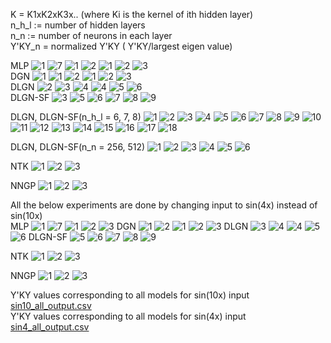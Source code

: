 K = K1xK2xK3x.. (where Ki is the kernel of ith hidden layer) \
n_h_l := number of hidden layers \
n_n := number of neurons in each layer \
Y'KY_n = normalized Y'KY ( Y'KY/largest eigen value) 


MLP
![1](https://user-images.githubusercontent.com/32334380/144845821-b6b5d968-ece7-41cd-9ae7-56226f85ffd8.png)
![7](https://user-images.githubusercontent.com/32334380/146128060-1ed27f7d-f036-4a41-b061-9f58ecfbeec8.png)
![1](https://user-images.githubusercontent.com/32334380/144844279-b7a20b55-cc18-4c94-97fd-a11c9d44f49b.png)
![2](https://user-images.githubusercontent.com/32334380/144844290-11604f71-001b-43c2-82c6-a9c495681b9f.png)
![1](https://user-images.githubusercontent.com/32334380/146000888-575f81a0-2ad4-4b43-b98e-8e2c6fae36c9.png)
![2](https://user-images.githubusercontent.com/32334380/146000965-3a66935e-8e1a-428e-8e40-b8b61cc56e16.png)
![3](https://user-images.githubusercontent.com/32334380/146001042-4c2f0f2c-6694-4ab5-b33c-b1bffc0b3153.png)
\
DGN
![1](https://user-images.githubusercontent.com/32334380/146127812-a3bb5447-5152-41f5-b6b7-4a0c8e108467.png)
![1](https://user-images.githubusercontent.com/32334380/146128083-5429acdc-29d4-4aea-bc46-80e165456ef2.png)
![2](https://user-images.githubusercontent.com/32334380/146128088-6c8f34e6-7ec7-40eb-a0cb-204d05cfd391.png)
![1](https://user-images.githubusercontent.com/32334380/144844744-59612d6b-40e3-4e54-ae21-dc176bba4c65.png)
![2](https://user-images.githubusercontent.com/32334380/144844752-0cb6624b-ca2a-4a16-8001-6024013d9c4c.png)
![3](https://user-images.githubusercontent.com/32334380/144844757-574a1959-6f08-4f64-a43f-13fc53e5672a.png)
\
DLGN
![2](https://user-images.githubusercontent.com/32334380/146127822-98bcb52b-f0bb-4d4c-83d5-b8406e600a84.png)
![3](https://user-images.githubusercontent.com/32334380/146128099-e031aad1-f302-4a05-b208-a4709935952c.png)
![4](https://user-images.githubusercontent.com/32334380/146128105-4ad23f6f-2af0-4f18-8dfe-3f279e81fa1e.png)
![4](https://user-images.githubusercontent.com/32334380/144844760-81570edd-d611-4ce7-b7a4-d0466a680240.png)
![5](https://user-images.githubusercontent.com/32334380/144844768-9ff007aa-8fbe-4261-b6c0-5539f1ce19a8.png)
![6](https://user-images.githubusercontent.com/32334380/144844772-17a99103-312c-4eb4-a971-347b9b397937.png)
\
DLGN-SF
![3](https://user-images.githubusercontent.com/32334380/146127831-52be6c2d-2709-47ca-a4e6-e0ad25ff3d5b.png)
![5](https://user-images.githubusercontent.com/32334380/146128111-32bd0129-fc80-404d-8abf-c1e70f5141bd.png)
![6](https://user-images.githubusercontent.com/32334380/146128113-ca45c992-5606-4010-a73a-e1583af80400.png)
![7](https://user-images.githubusercontent.com/32334380/144844776-9041607b-3583-4123-b1a3-77a55d326d39.png)
![8](https://user-images.githubusercontent.com/32334380/144844789-f48f2885-bd45-464d-b2b8-79ffdc8f9389.png)
![9](https://user-images.githubusercontent.com/32334380/144844796-66a98cdc-28b1-4ae1-8a31-816e0ea33329.png)


DLGN, DLGN-SF(n_h_l = 6, 7, 8)
![1](https://user-images.githubusercontent.com/32334380/144844989-864065df-1dea-4190-a627-9a6015e36ed9.png)
![2](https://user-images.githubusercontent.com/32334380/144844992-e051e604-640a-4c99-930c-c7e7de3a5022.png)
![3](https://user-images.githubusercontent.com/32334380/144844995-d8b29600-61dd-4d0f-bedc-765e3b024568.png)
![4](https://user-images.githubusercontent.com/32334380/144844997-11e9ac90-842e-4722-9111-be9c9fa66a3b.png)
![5](https://user-images.githubusercontent.com/32334380/144845000-0f941cb9-c906-4fce-b24d-5ab98a58ac45.png)
![6](https://user-images.githubusercontent.com/32334380/144845004-aef732ab-fa71-4054-b3b1-d3f4f637f7e6.png)
![7](https://user-images.githubusercontent.com/32334380/144845008-12190196-6312-4243-a47e-2a3037b0a380.png)
![8](https://user-images.githubusercontent.com/32334380/144845013-a704c408-0ad3-43ee-a93f-c5b34c79a3be.png)
![9](https://user-images.githubusercontent.com/32334380/144845020-e4556b5c-14dc-41d8-b9ed-04a2240052cc.png)
![10](https://user-images.githubusercontent.com/32334380/144845025-a7ea938c-d8fd-40ff-95f2-da1b2f9c0a02.png)
![11](https://user-images.githubusercontent.com/32334380/144845027-ec6a9ef0-7406-49c6-a03b-c004d48c1f23.png)
![12](https://user-images.githubusercontent.com/32334380/144845030-6b8c2a05-5c24-4305-9ce9-c99fddd932af.png)
![13](https://user-images.githubusercontent.com/32334380/144845031-6a64dea9-d309-47cc-9a7b-62b34ac5f70f.png)
![14](https://user-images.githubusercontent.com/32334380/144845036-e7fcde79-01f1-4f59-8b32-c58f215344db.png)
![15](https://user-images.githubusercontent.com/32334380/144845038-b838a4ea-be1f-436d-a128-bb20353c3a10.png)
![16](https://user-images.githubusercontent.com/32334380/144845044-8269ab0a-7ec0-4306-9f12-666a05dcea71.png)
![17](https://user-images.githubusercontent.com/32334380/144845045-c5e8f1f9-2d5b-413e-ba21-00b6e3545638.png)
![18](https://user-images.githubusercontent.com/32334380/144845046-1066a038-9e3d-419d-9975-d3e3502e5b53.png)

DLGN, DLGN-SF(n_n = 256, 512)
![1](https://user-images.githubusercontent.com/32334380/144847127-9e7bcce5-ba23-4934-a160-6f3e6acb3d58.png)
![2](https://user-images.githubusercontent.com/32334380/144847134-e9a5540c-8a0c-48be-b393-91b02108131a.png)
![3](https://user-images.githubusercontent.com/32334380/144847135-9bb986dd-4442-469e-be1a-e7c7441db01f.png)
![4](https://user-images.githubusercontent.com/32334380/144847138-d6a2ef4d-b182-4a45-bc2b-8bbff05196d4.png)
![5](https://user-images.githubusercontent.com/32334380/144847139-8c4e2e4b-2afc-47b1-83b6-238a125bd29f.png)
![6](https://user-images.githubusercontent.com/32334380/144847141-3d7e38dc-a8f7-4052-996e-13304997695b.png)

NTK
![1](https://user-images.githubusercontent.com/32334380/146129601-8ed7511f-b2fa-4384-ad6f-1dc6b0387021.png)
![2](https://user-images.githubusercontent.com/32334380/146129608-ed2b6836-88cc-4bec-bc8b-61987de0a7c7.png)
![3](https://user-images.githubusercontent.com/32334380/146129609-776b3df6-02b2-40ee-9ec9-5655570d9bd7.png)

NNGP
![1](https://user-images.githubusercontent.com/32334380/146129636-05f09bbd-7c91-46d7-8716-04fa4e3519d8.png)
![2](https://user-images.githubusercontent.com/32334380/146129639-e833a5b1-50c6-4965-88f8-0251e327bb1d.png)
![3](https://user-images.githubusercontent.com/32334380/146129642-5662ab67-2fa1-4450-b326-fb2b70b470ed.png)


All the below experiments are done by changing input to sin(4x) instead of sin(10x) \
MLP
![1](https://user-images.githubusercontent.com/32334380/146128800-7901832a-552a-44a5-83f2-e58f9d2dfe6e.png)
![7](https://user-images.githubusercontent.com/32334380/146128843-3b13704b-3865-4cb6-b091-5f2233d7a36c.png)
![1](https://user-images.githubusercontent.com/32334380/144851265-1cee0695-bb3a-42af-9f75-0b8dd225693e.png)
![2](https://user-images.githubusercontent.com/32334380/144851273-f3660e0c-0a38-4589-9615-6c206bfff691.png)
![3](https://user-images.githubusercontent.com/32334380/144851278-636f1ac6-46f5-4bb0-b7df-f48bdc32f6e4.png)
DGN
![1](https://user-images.githubusercontent.com/32334380/146129186-1c686666-023a-4ff7-97f1-15bea78ed830.png)
![2](https://user-images.githubusercontent.com/32334380/146129192-c09209a0-a0eb-4a9d-bc69-d85b8aa7b5fd.png)
![1](https://user-images.githubusercontent.com/32334380/144875047-6fb1c44a-b45e-41f8-ba6b-f6370ad9f641.png)
![2](https://user-images.githubusercontent.com/32334380/144875061-f98bddce-7be6-457e-beab-9a6052d47ae8.png)
![3](https://user-images.githubusercontent.com/32334380/144875065-163dabe6-b6dd-409e-913c-af0154bb92e2.png)
DLGN
![3](https://user-images.githubusercontent.com/32334380/146129203-e4cd26b6-c18f-4d35-a9d8-8bc028b212f9.png)
![4](https://user-images.githubusercontent.com/32334380/146129207-d022c10d-3390-4f45-94ab-5d38a8ca91b1.png)
![4](https://user-images.githubusercontent.com/32334380/144875066-aea07d41-cc27-4494-a296-ff644883ce65.png)
![5](https://user-images.githubusercontent.com/32334380/144875068-8aa210b8-a100-4fe5-90b7-3a6d63dcea75.png)
![6](https://user-images.githubusercontent.com/32334380/144875072-d682f3d2-7a77-4c20-ae1f-6b96bc352048.png)
DLGN-SF
![5](https://user-images.githubusercontent.com/32334380/146129222-7c652d87-dc1b-4790-b588-fecd444b87d5.png)
![6](https://user-images.githubusercontent.com/32334380/146129229-acdc7aa2-2db7-4500-8988-a3fb8e373869.png)
![7](https://user-images.githubusercontent.com/32334380/144875073-0c2e8fca-f89f-4be9-9762-0c110d9f7b3b.png)
![8](https://user-images.githubusercontent.com/32334380/144875075-104f2b25-31a5-4aca-8d07-323eddd20a74.png)
![9](https://user-images.githubusercontent.com/32334380/144875079-70243a3b-2628-41e4-9c09-6b14fcb479b6.png)

NTK
![1](https://user-images.githubusercontent.com/32334380/146129749-67cf4200-3808-43c4-8a66-45c990ffe148.png)
![2](https://user-images.githubusercontent.com/32334380/146129759-a09e4b15-6018-4759-ab9d-8a3a774d75b2.png)
![3](https://user-images.githubusercontent.com/32334380/146129763-ee4afe27-0670-47e1-a95f-e4a0373438c6.png)

NNGP
![1](https://user-images.githubusercontent.com/32334380/146129783-cf77db58-f9aa-41e2-966e-ba25744e4b85.png)
![2](https://user-images.githubusercontent.com/32334380/146129790-8e75751f-07ea-49e0-88fe-0cd663c4b291.png)
![3](https://user-images.githubusercontent.com/32334380/146129791-6aae6881-32c1-492f-8c66-5ece640b41e5.png)


Y'KY values corresponding to all models for sin(10x) input \
[sin10_all_output.csv](https://github.com/maheshyadav007/research/files/7661868/sin10_all_output.csv) \
Y'KY values corresponding to all models for sin(4x) input \
[sin4_all_output.csv](https://github.com/maheshyadav007/research/files/7661869/sin4_all_output.csv)

